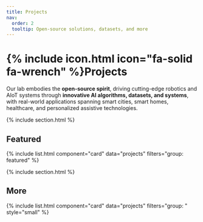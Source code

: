 ```yaml
---
title: Projects
nav:
  order: 2
  tooltip: Open-source solutions, datasets, and more
---
```


# {% include icon.html icon="fa-solid fa-wrench" %}Projects

Our lab embodies the **open-source spirit**, driving cutting-edge robotics and AIoT systems through **innovative AI algorithms, datasets, and systems**, with real-world applications spanning smart cities, smart homes, healthcare, and personalized assistive technologies.

{% include section.html %}

## Featured

{% include list.html component="card" data="projects" filters="group: featured" %}

{% include section.html %}

## More

{% include list.html component="card" data="projects" filters="group: " style="small" %}

